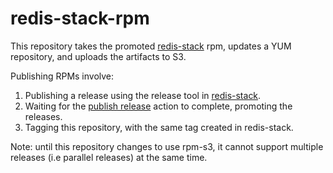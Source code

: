# redis-stack-rpm

This repository takes the promoted [redis-stack](https://github.com/redis-stack/redis-stack) rpm, updates a YUM repository, and uploads the artifacts to S3.

Publishing RPMs involve:

1. Publishing a release using the release tool in [redis-stack](https://github.com/redis-stack/redis-stack).
2. Waiting for the [publish release](https://github.com/redis-stack/redis-stack/actions/workflows/release.yml) action to complete, promoting the releases.
3. Tagging this repository, with the same tag created in redis-stack.

Note: until this repository changes to use rpm-s3, it cannot support multiple releases (i.e parallel releases) at the same time.
